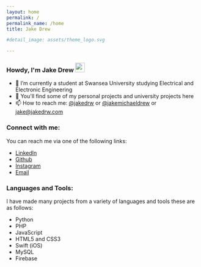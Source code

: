 ```yaml
---
layout: home
permalink: /
permalink_name: /home
title: Jake Drew

#detail_image: assets/theme_logo.svg

---
```

### Howdy, I'm Jake Drew <img src="https://media.giphy.com/media/hvRJCLFzcasrR4ia7z/giphy.gif" width="25px">

- 📓 I’m currently a student at Swansea University studying Electrical and Electronic Engineering
- 🔭 You'll find some of my personal projects and university projects here
- 📫 How to reach me: [@jakedrw][linkedin] or [@jakemichaeldrew][instagram] or [jake@jakedrw.com][mail]


### Connect with me:

You can reach me via one of the following links:

- [LinkedIn][linkedin]
- [Github][github]
- [Instagram][instagram]
- [Email][mail]

### Languages and Tools:

I have made many projects from a variety of languages and tools these are as follows:

- Python
- PHP
- JavaScript
- HTML5 and CSS3
- Swift (iOS)
- MySQL
- Firebase

[linkedin]: https://www.linkedin.com/in/jakedrw/
[instagram]: https://www.instagram.com/jakemichaeldrew/
[github]: https://github.com/jakedrew
[mail]: mailto:jake@jakedrw.com
[coinbase]: https://www.coinbase.com/join/drew_oz
